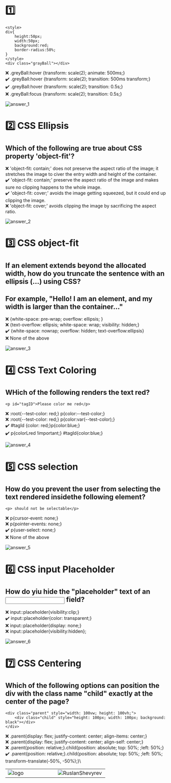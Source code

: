 # :one:
```
<style>
div{
	height:50px;
	width:50px;
	background:red;
	border-radius:50%;
}
</style>
<div class="grayBall"></div>
```
:x: .greyBall:hover {transform: scale(2); animate: 500ms;}\
:heavy_check_mark: .greyBall:hover {transform: scale(2); transition: 500ms transform;}\
:heavy_check_mark: .greyBall:hover {transform: scale(2); transition: 0.5s;}\
:x: .greyBall:focus {transform: scale(2); transition: 0.5s;}

<img src="/Answer_images/Answer_1.png" title="answer_1">

# :two: CSS Ellipsis

## Which of the following are true about CSS property 'object-fit'?

:x: 'object-fit: contain;' does not preserve the aspect ratio of the image; it stretches the image to civer the entry width and height of the container.\
:heavy_check_mark: 'object-fit: contain;' preserve the aspect ratio of the image and makes sure no clipping happens to the whole image.\
:heavy_check_mark: 'object-fit: cover;' avoids the image getting squeezed, but it could end up clipping the image.\
:x: 'object-fit: cover;' avoids clipping the image by sacrificing the aspect ratio.

<img src="/Answer_images/Answer_2.png" title="answer_2">

# :three: CSS object-fit

## If an element extends beyond the allocated width, how do you truncate the sentence with an ellipsis (...) using CSS?

## For example, "Hello! I am an element, and my width is larger than the container..."

:x: {white-space: pre-wrap; overflow: ellipsis; }\
:x: {text-overflow: ellipsis; white-space: wrap; visibility: hidden;}\
:heavy_check_mark: {white-space: nowrap; overflow: hidden; text-overflow:ellipsis}\
:x: None of the above

<img src="/Answer_images/Answer_3.png" title="answer_3">

# :four: CSS Text Coloring

## WHich of the following renders the text red?

```
<p id="tagID">Please color me red</p>
```
:x: :root{--test-color: red;} p{color:--test-color;}\
:x: :root{--test-color: red;} p{color:var(--test-color);}\
:heavy_check_mark: #tagId {color: red;}p{color:blue;}\
:heavy_check_mark: p{colorLred !important;} #tagId{color:blue;}

<img src="/Answer_images/Answer_4.png" title="answer_4">

# :five: CSS selection

## How do you prevent the user from selecting the text rendered insidethe following element?

```
<p> should not be selectable</p>
```

:x: p{cursor-event: none;}\
:x: p{pointer-events: none;}\
:heavy_check_mark: p{user-select: none;}\
:x: None of the above

<img src="/Answer_images/Answer_5.png" title="answer_5">

# :six: CSS input Placeholder

## How do yiu hide the "placeholder" text of an <input> field?

:x: input::placeholder{visibility:clip;}\
:heavy_check_mark: input::placeholder{color: transparent;}\
:x: input::placeholder{display: none;}\
:x: input::placeholder{visibility:hidden};

<img src="/Answer_images/Answer_6.png" title="answer_6">

# :seven: CSS Centering

## Which of the following options can position the div with the class name "child" exactly at the center of the page?

```
<div class="parent" style="width: 100vw; height: 100vh;">
	<div class="child" style="height: 100px; width: 100px; background: black"></div>
</div>
```

:x: .parent{display: flex; justify-content: center; align-items: center;}\
:x: .parent{display: flex; justify-content: center; align-self: center;}\
:x: .parent{position: relative;}.child{position: absolute; top: 50%; ;left: 50%;}\
:heavy_check_mark: .parent{position: relative;}.child{position: absolute; top: 50%; ;left: 50%; transform-translate(-50%, -50%);}\

<table>
  <tr>
    <td valign="center" width="49%"><img src="https://github.com/Ruslan-Shevyrev/Ruslan-Shevyrev/blob/main/logoRS/logo_mini.gif" title="logo"></td>
    <td valign="center" width="49%"><img src="https://github.com/Ruslan-Shevyrev/Ruslan-Shevyrev/blob/main/logoRS/logoRS_FULL.png" title="RuslanShevyrev"></td>
  </tr>
</table>